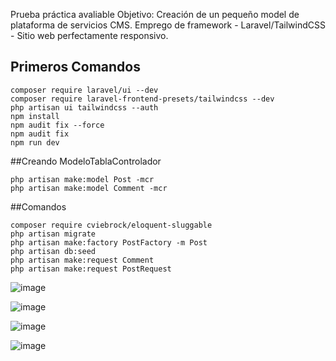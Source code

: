 Prueba práctica avaliable
Objetivo: Creación de un pequeño model de plataforma de servicios CMS.
Emprego de framework - Laravel/TailwindCSS - Sitio web perfectamente responsivo.


## Primeros Comandos
```shell
composer require laravel/ui --dev
composer require laravel-frontend-presets/tailwindcss --dev
php artisan ui tailwindcss --auth
npm install
npm audit fix --force
npm audit fix
npm run dev
```

##Creando ModeloTablaControlador
```shell
php artisan make:model Post -mcr
php artisan make:model Comment -mcr
```

##Comandos
```shell
composer require cviebrock/eloquent-sluggable
php artisan migrate
php artisan make:factory PostFactory -m Post
php artisan db:seed
php artisan make:request Comment
php artisan make:request PostRequest
```

![image](https://user-images.githubusercontent.com/91055703/171108745-44e8924d-8abc-406f-8811-ad7eae22e36e.png)


![image](https://user-images.githubusercontent.com/91055703/171108681-9099dd5c-14cc-44a4-9e03-158d2d621067.png)

![image](https://user-images.githubusercontent.com/91055703/171108794-03291a9a-b4e3-406f-93eb-ade752702595.png)


![image](https://user-images.githubusercontent.com/91055703/171108856-2f017358-5b24-4af3-bcfb-a4a4d7461e06.png)



